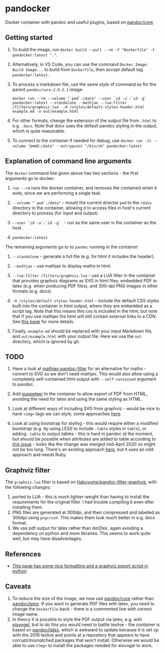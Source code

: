 # pandocker

Docker container with pandoc and useful plugins, based on [pandoc/core](https://hub.docker.com/r/pandoc/core)

## Getting started

1. To build the image, run `docker build --pull --rm -f "Dockerfile" -t pandocker:latest "."`.

2. Alternatively, in VS Code, you can use the command `Docker Image: Build Image...` to build from `Dockerfile`, then accept default tag `pandocker:latest`.

3. To process a markdown file, use the same style of command as for the parent `pandoc/core:2.9.2.1` image:

   ```shell
   docker run --rm --volume "`pwd`:/data" --user `id -u`:`id -g` pandocker:latest --standalone --mathjax --lua-filter /filters/graphviz.lua  -H /styles/default-styles-header.html example.md -o out/example.html
   ```

4. For other formats, change the extension of the output file from `.html` to e.g. `.docx`. Note that docx uses the default pandoc styling in the output, which is quite reasonable.

5. To connect to the container if needed for debug, use `docker run -it --volume "`pwd`:/data" --entrypoint "/bin/sh" pandocker:latest`

## Explanation of command line arguments

The `docker` command line given above has two sections - the first arguments go to docker:

1. ``run --rm`` runs the docker container, and removes the contained when it exits, since we are performing a single task.

2. ``--volume "`pwd`:/data"`` - mount the current director `pwd` to the `/data` directory in the container, allowing it to access files in host's current directory to process (for input and output).

3. ``--user `id -u`:`id -g` `` - run as the same user in the container as the host.

4. `pandocker:latest`

The remaining arguments go to to `pandoc` running in the container:

1. `--standalone` - generate a full file (e.g. for html it includes the header).

2. `--mathjax` - use mathjax to display maths in html.

3. `--lua-filter /filters/graphviz.lua` - use a LUA filter in the container that provides graphviz diagrams as SVG in html files, embedded PDF in latex (e.g. when producing PDF files), and 300-dpi PNG images in other formats (e.g. docx).

4. `-H /styles/default-styles-header.html` - include the default CSS styles built into the container in html output, where they are embedded as a script tag. Note that this means this css is included in the html, but note that if you use mathjax the html will still contain external links to a CDN. See [this page](https://devilgate.org/blog/2012/07/02/tip-using-pandoc-to-create-truly-standalone-html-files/) for more details.

5. Finally, `example.md` should be replaced with your input Markdown file, and `out/example.html` with your output file. Here we use the `out` directory, which is ignored by git.

## TODO

1. Have a look at [mathjax-pandoc-filter](https://github.com/lierdakil/mathjax-pandoc-filter) for an alternative for maths - convert to SVG so we don't need mathjax. This would also allow using a completely self-contained html output with `--self-contained` argument to pandoc.

2. Add [puppeteer](https://developers.google.com/web/tools/puppeteer) to the container to allow export of PDF from HTML, avoiding the need for latex and using the same styling as HTML.

3. Look at different ways of including SVG from graphviz - would be nice to have `<img>` tags we can style, some approaches [here](https://css-tricks.com/using-svg/).

4. Look at using bootstrap for styling - this would require either a modified bootstrap (e.g. by using LESS to include `.table` styles in `table`), or adding `.table` to output tables - this is hard in pandoc at the moment, but should be possible when attributes are added to table according to [this issue](https://github.com/jgm/pandoc/issues/1024) - looks like the change was merged mid-April 2020 so might not be too long. There's an existing approach [here](https://github.com/htdebeer/paru/blob/master/examples/filters/add_css_class_to_tables.rb), but it uses an odd approach and needs Ruby.

## Graphviz filter

The `graphviz.lua` filter is based on [Hakuyume/pandoc-filter-graphviz](https://github.com/Hakuyume/pandoc-filter-graphviz), with the following changes:

1. ported to LUA - this is much lighter-weight than having to install the requirements for the original filter. I had trouble compiling it even after installing them.
2. PNG files are generated at 300dpi, and then compressed and labelled as 300dpi using `pngcrush`. This makes them look much better in e.g. docx format.
3. We use pdf output for latex rather than dot2tex, again avoiding a dependency on python and more libraries. This seems to work quite well, but may have disadvantages.

## References

* [This page has some nice formatting and a graphviz export script in python](http://nrstickley.com/pandoc/example.html)

## Caveats

1. To reduce the size of the image, we now use [pandoc/core](https://hub.docker.com/r/pandoc/core) rather than [pandoc/latex](https://hub.docker.com/r/pandoc/latex). If you want to generate PDF files with latex, you need to change the `Dockerfile` back - there is a commented line with correct image name.
1. In theory it is possible to style the PDF output via latex, e.g. with [eisvogel](https://github.com/Wandmalfarbe/pandoc-latex-template), but to do this you would need to battle texlive - the container is based on [pandoc/latex](https://hub.docker.com/r/pandoc/latex), which is awkward to update because it is set up with the 2019 texlive and points at a repository that appears to have corrupt/mismatched packages that won't install. Otherwise we would be able to use `tlmgr` to install the packages needed for eisvogel to work.
